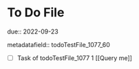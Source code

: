# To Do File

due:: 2022-09-23

metadatafield:: todoTestFile_1077_60

- [ ] Task of todoTestFile_1077 1 [[Query me]]
